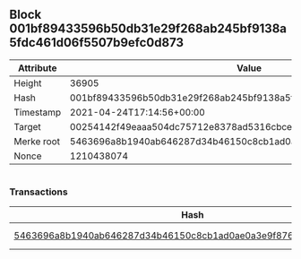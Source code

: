 ## Block 001bf89433596b50db31e29f268ab245bf9138a5fdc461d06f5507b9efc0d873

Attribute | Value
--- | ---
Height | 36905
Hash | 001bf89433596b50db31e29f268ab245bf9138a5fdc461d06f5507b9efc0d873
Timestamp | 2021-04-24T17:14:56+00:00
Target | 00254142f49eaaa504dc75712e8378ad5316cbcead634704b3734b6271167cc4
Merke root | 5463696a8b1940ab646287d34b46150c8cb1ad0ae0a3e9f876917c7dc781bdda
Nonce | 1210438074

```

```

### Transactions

Hash | Amount
--- | ---
[5463696a8b1940ab646287d34b46150c8cb1ad0ae0a3e9f876917c7dc781bdda](5463696a8b1940ab646287d34b46150c8cb1ad0ae0a3e9f876917c7dc781bdda.md) | 10.00000000 SKEPTI 
